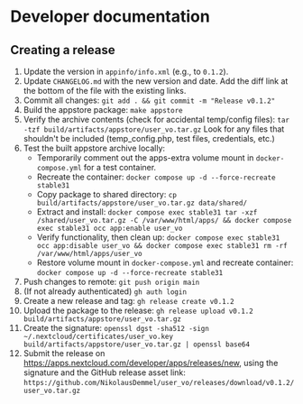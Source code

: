 # Developer documentation

## Creating a release

1. Update the version in `appinfo/info.xml` (e.g., to `0.1.2`).
2. Update `CHANGELOG.md` with the new version and date. Add the diff link at the bottom of the file with the existing links.
3. Commit all changes:
   `git add . && git commit -m "Release v0.1.2"`
4. Build the appstore package:
  `make appstore`
5. Verify the archive contents (check for accidental temp/config files):
   `tar -tzf build/artifacts/appstore/user_vo.tar.gz`
   Look for any files that shouldn't be included (temp_config.php, test files, credentials, etc.)
6. Test the built appstore archive locally:
   - Temporarily comment out the apps-extra volume mount in `docker-compose.yml` for a test container.
   - Recreate the container: `docker compose up -d --force-recreate stable31`
   - Copy package to shared directory: `cp build/artifacts/appstore/user_vo.tar.gz data/shared/`
   - Extract and install: `docker compose exec stable31 tar -xzf /shared/user_vo.tar.gz -C /var/www/html/apps/ && docker compose exec stable31 occ app:enable user_vo`
   - Verify functionality, then clean up: `docker compose exec stable31 occ app:disable user_vo && docker compose exec stable31 rm -rf /var/www/html/apps/user_vo`
   - Restore volume mount in `docker-compose.yml` and recreate container: `docker compose up -d --force-recreate stable31`
7. Push changes to remote:
   `git push origin main`
8. (If not already authenticated) `gh auth login`
9. Create a new release and tag:
   `gh release create v0.1.2`
10. Upload the package to the release:
   `gh release upload v0.1.2 build/artifacts/appstore/user_vo.tar.gz`
11. Create the signature:
   `openssl dgst -sha512 -sign ~/.nextcloud/certificates/user_vo.key build/artifacts/appstore/user_vo.tar.gz | openssl base64`
12. Submit the release on https://apps.nextcloud.com/developer/apps/releases/new, using the signature and the GitHub release asset link:
    `https://github.com/NikolausDemmel/user_vo/releases/download/v0.1.2/user_vo.tar.gz`
